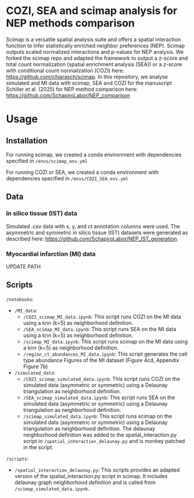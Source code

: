 # COZI, SEA and scimap analysis for NEP methods comparison

Scimap is a versatile spatial analysis suite and offers a spatial interaction function to infer statistically enriched neighbor preferences (NEP). Scimap outputs scaled normalized interactions and p-values for NEP analysis. We forked the scimap repo and adapted the framework to output a z-score and total count normalization (spatial enrichment analysis (SEA)) or a z-score with conditional count normailzation (COZI) here: https://github.com/chiarasch/scimap. In this repository, we analyse simulated and MI data with scimap, SEA and COZI for the manuscript Schiller et al. (2025) for NEP method comparison here: https://github.com/SchapiroLabor/NEP_comparison

# Usage

## Installation

For running scimap, we created a conda environment with dependencies specified in 
`/envs/scimap_env.yml`

For running COZI or SEA, we created a conda environment with dependencies specified in 
`/envs/COZI_SEA_env.yml`

## Data

### In silico tissue (IST) data
Simulated .csv data with x, y, and ct annotation columns were used. The asymmetric and symmetric in silico tissue (IST) datasets were generated as described here: https://github.com/SchapiroLabor/NEP_IST_generation. 

### Myocardial infarction (MI) data

UPDATE PATH

## Scripts

`/notebooks`:
- `/MI_data`: 
    - `/COZI_scimap_MI_data.ipynb`: This script runs COZI on the MI data using a knn (k=5) as neighborhood definition.  
    - `/SEA_scimap_MI_data.ipynb`: This script runs SEA on the MI data using a knn (k=5) as neighborhood definition.  
    - `/scimap_MI_data.ipynb`: This script runs scimap on the MI data using a knn (k=5) as neighborhood definition.  
    - `/region_ct_abundances_MI_data.ipynb`: This script generates the cell type abundance Figures of the MI dataset (Figure 4cd, Appendix Figure 7b)  
- `/simulated_data`: 
    - `/COZI_scimap_simulated_data.ipynb`: This script runs COZI on the simulated data (asymmetric or symmetric) using a Delaunay triangulation as neighborhood definition.  
    - `/SEA_scimap_simulated_data.ipynb`: This script runs SEA on the simulated data (asymmetric or symmetric) using a Delaunay triangulation as neighborhood definition.  
    - `/scimap_simulated_data.ipynb`: This script runs scimap on the simulated data (asymmetric or symmetric) using a Delaunay triangulation as neighborhood definition. The delaunay neighborhood definition was added to the spatial_interaction.py script in `/spatial_interaction_delaunay.py` and is monkey patched in the script.  

`/scripts`:
- `/spatial_interaction_delaunay.py`: This scripts provides an adapted version of the spatial_interaction.py script in scimap. It includes delaunay graph neighborhood definition and is called from `/scimap_simulated_data.ipynb`.  

